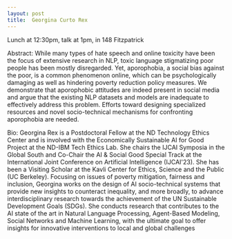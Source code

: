 ```yaml
---
layout: post
title:  Georgina Curto Rex
---
```


Lunch at 12:30pm, talk at 1pm, in 148 Fitzpatrick

Abstract: While many types of hate speech and online toxicity have been the focus of extensive research in NLP, toxic language stigmatizing poor people has been mostly disregarded. Yet, aporophobia, a social bias against the poor, is a common phenomenon online, which can be psychologically damaging as well as hindering poverty reduction policy measures. We demonstrate that aporophobic attitudes are indeed present in social media and argue that the existing NLP datasets and models are inadequate to effectively address this problem. Efforts toward designing specialized resources and novel socio-technical mechanisms for confronting aporophobia are needed.

Bio: Georgina Rex is a Postdoctoral Fellow at the ND Technology Ethics Center and is involved with the Economically Sustainable AI for Good Project at the ND-IBM Tech Ethics Lab. She chairs the IJCAI Symposia in the Global South and Co-Chair the AI & Social Good Special Track at the International Joint Conference on Artificial Intelligence (IJCAI'23). She has been a Visiting Scholar at the Kavli Center for Ethics, Science and the Public (UC Berkeley).
Focusing on issues of poverty mitigation, fairness and inclusion, Georgina works on the design of AI socio-technical systems that provide new insights to counteract inequality, and more broadly, to advance interdisciplinary research towards the achievement of the UN Sustainable Development Goals (SDGs). 
She conducts research that contributes to the AI state of the art in Natural Language Processing, Agent-Based Modeling, Social Networks and Machine Learning, with the ultimate goal to offer insights for innovative interventions to local and global challenges
